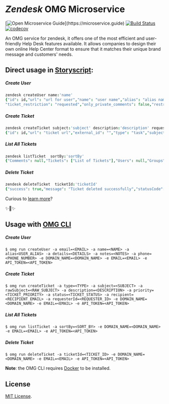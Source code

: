 # _Zendesk_ OMG Microservice

[![Open Microservice Guide](https://img.shields.io/badge/OMG%20Enabled-👍-green.svg?)](https://microservice.guide)
[![Build Status](https://travis-ci.com/heaptracetechnology/zendesk.svg?branch=master)](https://travis-ci.com/heaptracetechnology/zendesk)
[![codecov](https://codecov.io/gh/heaptracetechnology/zendesk/branch/master/graph/badge.svg)](https://codecov.io/gh/heaptracetechnology/zendesk)

An OMG service for zendesk, it offers one of the most efficient and user-friendly Help Desk features available. It allows companies to design their own online Help Center format to ensure that it matches their unique brand message and customers' needs.

## Direct usage in [Storyscript](https://storyscript.io/):

##### Create User
```coffee
zendesk createUser name:'name'
{"id": id,"url": "url for user","name": "user name","alias": "alias name","created_at": "2019-08-09T15:17:19Z","updated_at": "2019-08-09T15:17:19Z","active": true,"verified": false,  "shared": false,"shared_agent": false,"locale": "en-US","locale_id": 1,"time_zone": "Eastern Time (US & Canada)","email": "abc@example.com","phone": "+911234567890","details": "some details about user","notes": "Any notes you want to store about the user","role": "end-user","moderator": false,
"ticket_restriction": "requested","only_private_comments": false,"restricted_agent": true,"suspended": false}
```
##### Create Ticket
```coffee
zendesk createTicket subject:'subject' description:'description' requesterId:'requesterId'
{"id": id,"url": "ticket url","external_id": "","type": "task","subject": "OMG Ticket", "raw_subject": "OMG Ticket","description": "ticket from OMG","priority": "high","status": "new",  "recipient": "abc@example.com","requester_id": requester_id,"submitter_id": submitter_id,  "group_id": group_id,"has_incidents": false,"via": {"via object"},"created_at": "2019-08-09T15:20:35Z","updated_at": "2019-08-09T15:20:35Z","brand_id": brand_id}
```
##### List All Tickets
```coffee
zendesk listTicket  sortBy:'sortBy'
{"Comments": null,"Tickets": ["List of Tickets"],"Users": null,"Groups": null,"Audits": null,  "NextPage": null,"PreviousPage": null,"Count": Ticket Count}
```
##### Delete Ticket
```coffee
zendesk deleteTicket  ticketId:'ticketId'
{"success": true,"message": "Ticket deleted successfully","statusCode": 200}
```

Curious to [learn more](https://docs.storyscript.io/)?

✨🍰✨

## Usage with [OMG CLI](https://www.npmjs.com/package/omg)

##### Create User
```shell
$ omg run createUser -a email=<EMAIL> -a name=<NAME> -a alias<USER_ALIAS> -a details=<DETAILS> -a notes=<NOTES> -a phone=<PHONE_NUMBER> -e DOMAIN_NAME=<DOMAIN_NAME> -e EMAIL=<EMAIL> -e API_TOKEN=<API_TOKEN>
```
##### Create Ticket
```shell
$ omg run createTicket -a type=<TYPE> -a subject=<SUBJECT> -a rawSubject=<RAW_SUBJECT> -a description=<DESCRIPTION> -a priority=<TICKET_PRIORITY> -a status=<TICKET_STATUS> -a recipient=<RECIPIENT_EMAIL> -a requesterId=<REQUESTER_ID> -e DOMAIN_NAME=<DOMAIN_NAME> -e EMAIL=<EMAIL> -e API_TOKEN=<API_TOKEN>
```
##### List All Tickets
```shell
$ omg run listTicket -a sortBy=<SORT_BY> -e DOMAIN_NAME=<DOMAIN_NAME> -e EMAIL=<EMAIL> -e API_TOKEN=<API_TOKEN>
```
##### Delete Ticket
```shell
$ omg run deleteTicket -a ticketId=<TICKET_ID> -e DOMAIN_NAME=<DOMAIN_NAME> -e EMAIL=<EMAIL> -e API_TOKEN=<API_TOKEN>
```

**Note**: the OMG CLI requires [Docker](https://docs.docker.com/install/) to be installed.

## License
[MIT License](https://github.com/omg-services/zendesk/blob/master/LICENSE).

